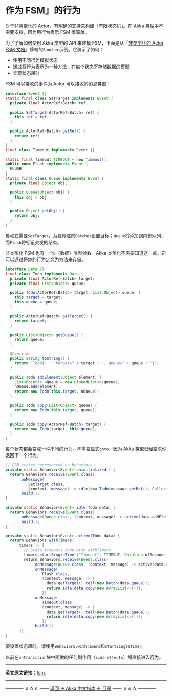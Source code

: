 # 作为 FSM」的行为

对于非类型化的 Actor，有明确的支持来构建「[有限状态机](https://doc.akka.io/docs/akka/current/fsm.html)」。在 Akka 类型中不需要支持，因为用行为表示 FSM 很简单。

为了了解如何使用 Akka 类型的 API 来建模 FSM，下面是从「[非类型化的 Actor FSM 文档](https://doc.akka.io/docs/akka/current/fsm.html)」移植的`Buncher`示例。它演示了如何：

- 使用不同行为模拟状态
- 通过将行为表示为一种方法，在每个状态下存储数据的模型
- 实现状态超时

FSM 可以接收的事件为 Actor 可以接收的消息类型：

```java
interface Event {}
static final class SetTarget implements Event {
  private final ActorRef<Batch> ref;

  public SetTarget(ActorRef<Batch> ref) {
    this.ref = ref;
  }

  public ActorRef<Batch> getRef() {
    return ref;
  }
}
final class Timeout implements Event {}

static final Timeout TIMEOUT = new Timeout();
public enum Flush implements Event {
  FLUSH
}
static final class Queue implements Event {
  private final Object obj;

  public Queue(Object obj) {
    this.obj = obj;
  }

  public Object getObj() {
    return obj;
  }
}
```

启动它需要`SetTarget`，为要传递的`Batches`设置目标；`Queue`将添加到内部队列，而`Flush`将标记突发的结束。

非类型化 FSM 也有一个`D`（数据）类型参数。Akka 类型化不需要知道这一点，它可以通过将你的行为定义为方法来存储。

```java
interface Data {}
final class Todo implements Data {
  private final ActorRef<Batch> target;
  private final List<Object> queue;

  public Todo(ActorRef<Batch> target, List<Object> queue) {
    this.target = target;
    this.queue = queue;
  }

  public ActorRef<Batch> getTarget() {
    return target;
  }

  public List<Object> getQueue() {
    return queue;
  }

  @Override
  public String toString() {
    return "Todo{" + "target=" + target + ", queue=" + queue + '}';
  }

  public Todo addElement(Object element) {
    List<Object> nQueue = new LinkedList<>(queue);
    nQueue.add(element);
    return new Todo(this.target, nQueue);
  }

  public Todo copy(List<Object> queue) {
    return new Todo(this.target, queue);
  }

  public Todo copy(ActorRef<Batch> target) {
    return new Todo(target, this.queue);
  }
}
```

每个状态都会变成一种不同的行为。不需要显式`goto`，因为 Akka 类型已经要求你返回下一个行为。

```java
// FSM states represented as behaviors
private static Behavior<Event> uninitialized() {
  return Behaviors.receive(Event.class)
      .onMessage(
          SetTarget.class,
          (context, message) -> idle(new Todo(message.getRef(), Collections.emptyList())))
      .build();
}

private static Behavior<Event> idle(Todo data) {
  return Behaviors.receive(Event.class)
      .onMessage(Queue.class, (context, message) -> active(data.addElement(message)))
      .build();
}

private static Behavior<Event> active(Todo data) {
  return Behaviors.withTimers(
      timers -> {
        // State timeouts done with withTimers
        timers.startSingleTimer("Timeout", TIMEOUT, Duration.ofSeconds(1));
        return Behaviors.receive(Event.class)
            .onMessage(Queue.class, (context, message) -> active(data.addElement(message)))
            .onMessage(
                Flush.class,
                (context, message) -> {
                  data.getTarget().tell(new Batch(data.queue));
                  return idle(data.copy(new ArrayList<>()));
                })
            .onMessage(
                Timeout.class,
                (context, message) -> {
                  data.getTarget().tell(new Batch(data.queue));
                  return idle(data.copy(new ArrayList<>()));
                })
            .build();
      });
}
```

要设置状态超时，请使用`Behaviors.withTimers`和`startSingleTimer`。

以前在`onTransition`块中所做的任何副作用（`side effects`）都直接进入行为。


----------

**英文原文链接**：[fsm](https://doc.akka.io/docs/akka/current/typed/fsm.html).



----------
———— ☆☆☆ —— [返回 -> Akka 中文指南 <- 目录](https://github.com/guobinhit/akka-guide/blob/master/README.md) —— ☆☆☆ ————